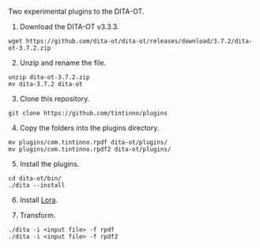 Two experimental plugins to the DITA-OT.

1. Download the DITA-OT v3.3.3.

```
wget https://github.com/dita-ot/dita-ot/releases/download/3.7.2/dita-ot-3.7.2.zip
```

2. Unzip and rename the file.

```
unzip dita-ot-3.7.2.zip
mv dita-3.7.2 dita-ot
```

3. Clone this repository.

```
git clone https://github.com/tintinno/plugins
```

4. Copy the folders into the plugins directory.	

```
mv plugins/com.tintinno.rpdf dita-ot/plugins/
mv plugins/com.tintinno.rpdf2 dita-ot/plugins/
```

5. Install the plugins.

```
cd dita-ot/bin/
./dita --install
```

6. Install [Lora](https://fonts.google.com/specimen/Lora).

7. Transform.

```
./dita -i <input file> -f rpdf
./dita -i <input file> -f rpdf2
```

